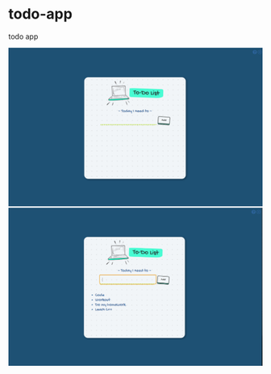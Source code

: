 # todo-app
todo app

![alt text](https://github.com/AntoniosKalattas/todo-app/blob/main/img/Screenshot%20(676).png)
![alt text](https://github.com/AntoniosKalattas/todo-app/blob/main/img/Screenshot%20(677).png)
